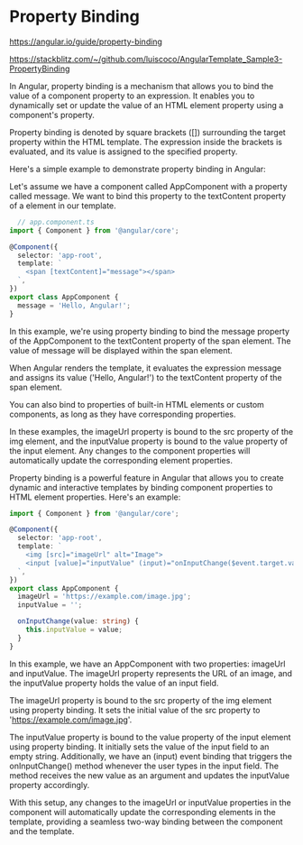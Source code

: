 # Property Binding

https://angular.io/guide/property-binding

https://stackblitz.com/~/github.com/luiscoco/AngularTemplate_Sample3-PropertyBinding

In Angular, property binding is a mechanism that allows you to bind the value of a component property to an expression. It enables you to dynamically set or update the value of an HTML element property using a component's property.

Property binding is denoted by square brackets ([]) surrounding the target property within the HTML template. The expression inside the brackets is evaluated, and its value is assigned to the specified property.

Here's a simple example to demonstrate property binding in Angular:

Let's assume we have a component called AppComponent with a property called message. We want to bind this property to the textContent property of a <span> element in our template.
  
```typescript
  // app.component.ts
import { Component } from '@angular/core';

@Component({
  selector: 'app-root',
  template: `
    <span [textContent]="message"></span>
  `,
})
export class AppComponent {
  message = 'Hello, Angular!';
}
```

In this example, we're using property binding to bind the message property of the AppComponent to the textContent property of the span element. The value of message will be displayed within the span element.

When Angular renders the template, it evaluates the expression message and assigns its value ('Hello, Angular!') to the textContent property of the span element.

You can also bind to properties of built-in HTML elements or custom components, as long as they have corresponding properties. 

In these examples, the imageUrl property is bound to the src property of the img element, and the inputValue property is bound to the value property of the input element. Any changes to the component properties will automatically update the corresponding element properties.

Property binding is a powerful feature in Angular that allows you to create dynamic and interactive templates by binding component properties to HTML element properties. Here's an example:

```typescript
import { Component } from '@angular/core';

@Component({
  selector: 'app-root',
  template: `
    <img [src]="imageUrl" alt="Image">
    <input [value]="inputValue" (input)="onInputChange($event.target.value)">
  `,
})
export class AppComponent {
  imageUrl = 'https://example.com/image.jpg';
  inputValue = '';

  onInputChange(value: string) {
    this.inputValue = value;
  }
}
```
 
In this example, we have an AppComponent with two properties: imageUrl and inputValue. The imageUrl property represents the URL of an image, and the inputValue property holds the value of an input field.

The imageUrl property is bound to the src property of the img element using property binding. It sets the initial value of the src property to 'https://example.com/image.jpg'.

The inputValue property is bound to the value property of the input element using property binding. It initially sets the value of the input field to an empty string. Additionally, we have an (input) event binding that triggers the onInputChange() method whenever the user types in the input field. The method receives the new value as an argument and updates the inputValue property accordingly.

With this setup, any changes to the imageUrl or inputValue properties in the component will automatically update the corresponding elements in the template, providing a seamless two-way binding between the component and the template.
 
